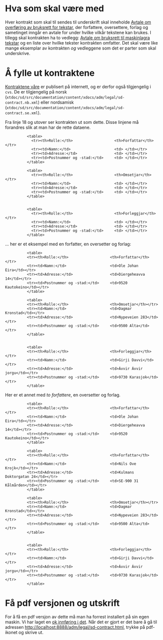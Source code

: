 Hva som skal være med
=====================

Hver kontrakt som skal til sendes til underskrift skal inneholde [Avtale
om overføring av bruksrett for
tekstar](http://divvun.no/adm/legal/sd-contract.html), der forfattere,
oversettere, forlag og sametinget inngår en avtale for under hvilke
vilkår tekstene kan brukes. I tillegg skal kontrakten ha to vedlegg:
[Avtale om bruksrett til maskinlagra
tekstar](http://divvun.no/adm/legal/sd-contract-part-3.html) og en liste
over hvilke tekster kontrakten omfatter. Det skal være like mange
eksemplar av kontrakten *og* vedleggene som det er parter som skal
underskrive.

Å fylle ut kontraktene
======================

[Kontraktene våre](http://divvun.no/adm/legal/index.html) er publisert
på internett, og er derfor også tilgjengelig i `cvs`. De er tilgjengelig
på norsk
(`xtdoc/sd/src/documentation/content/xdocs/adm/legal/sd-contract.nb.xml`)
eller nordsamisk
(`xtdoc/sd/src/documentation/content/xdocs/adm/legal/sd-contract.se.xml`).

Fra linje 18 og utover ser kontrakten ut som dette. Disse linjene må
forandres slik at man har de rette dataene.

              <table>
                <tr><th>Rolle:</th>                   <th>Forfattar</th></tr>
                <tr><td>Namn:</td>                    <td> </td></tr>
                <tr><td>Adresse:</td>                 <td> </td></tr>
                <tr><td>Postnummer og -stad:</td>     <td> </td></tr>
              </table>

              <table>
                <tr><th>Rolle:</th>                   <th>Omsetjar</th></tr>
                <tr><td>Namn:</td>                    <td> </td></tr>
                <tr><td>Adresse:</td>                 <td> </td></tr>
                <tr><td>Postnummer og -stad:</td>     <td> </td></tr>
              </table>


              <table>
                <tr><th>Rolle:</th>                   <th>Forleggjar</th></tr>
                <tr><td>Namn:</td>                    <td> </td></tr>
                <tr><td>Adresse:</td>                 <td> </td></tr>
                <tr><td>Postnummer og -stad:</td>     <td> </td></tr>
              </table>


... her er et eksempel med en forfatter, en oversetter og forlag:

              <table>
              <tr><th>Rolle:</th>                   <th>Forfattar</th></tr>
              <tr><td>Namn:</td>                    <td>Ole Johan Eira</td></tr>
              <tr><td>Adresse:</td>                 <td>Diergeheavva 14</td></tr>
              <tr><td>Postnummer og -stad:</td>     <td>9520 Kautokeino</td></tr>
              </table>

              <table>
              <tr><th>Rolle:</th>                   <th>Omsetjar</th></tr>
              <tr><td>Namn:</td>                    <td>Dagmar Kronstad</td></tr>
              <tr><td>Adresse:</td>                 <td>Nypeveien 283</td></tr>
              <tr><td>Postnummer og -stad:</td>     <td>9500 Alta</td></tr>
              </table>


              <table>
              <tr><th>Rolle:</th>                   <th>Forleggjar</th></tr>
              <tr><td>Namn:</td>                    <td>Girji Davvi</td></tr>
              <tr><td>Adresse:</td>                 <td>Ávvir Ávvir jorgu</td></tr>
              <tr><td>Postnummer og -stad:</td>     <td>9730 Karasjok</td></tr>
              </table>


Her er et annet med *to forfattere*, en oversetter og forlag.

              <table>
              <tr><th>Rolle:</th>                   <th>Forfattar</th></tr>
              <tr><td>Namn:</td>                    <td>Ole Johan Eira</td></tr>
              <tr><td>Adresse:</td>                 <td>Diergeheavva 14</td></tr>
              <tr><td>Postnummer og -stad:</td>     <td>9520 Kautokeino</td></tr>
              </table>

              <table>
              <tr><th>Rolle:</th>                   <th>Forfattar</th></tr>
              <tr><td>Namn:</td>                    <td>Nils Ove Krojk</td></tr>
              <tr><td>Adresse:</td>                 <td>Kulmans Doktorgatan 24</td></tr>
              <tr><td>Postnummer og -stad:</td>     <td>SE-900 31 Kålmården</td></tr>
              </table>

              <table>
              <tr><th>Rolle:</th>                   <th>Omsetjar</th></tr>
              <tr><td>Namn:</td>                    <td>Dagmar Kronstad</td></tr>
              <tr><td>Adresse:</td>                 <td>Nypeveien 283</td></tr>
              <tr><td>Postnummer og -stad:</td>     <td>9500 Alta</td></tr>
              </table>


              <table>
              <tr><th>Rolle:</th>                   <th>Forleggjar</th></tr>
              <tr><td>Namn:</td>                    <td>Girji Davvi</td></tr>
              <tr><td>Adresse:</td>                 <td>Ávvir Ávvir jorgu</td></tr>
              <tr><td>Postnummer og -stad:</td>     <td>9730 Karasjok</td></tr>
              </table>


Få pdf versjonen og utskrift
============================

For å få en pdf versjon av dette må man ha forrest installert på sin
egen maskin. Vi har laget en [ok innføring i det](forrest-howto.html).
Når det er gjort er det bare å gå til adressen
<http://localhost:8888/adm/legal/sd-contract.html>, trykke på pdf-ikonet
og skrive ut.
